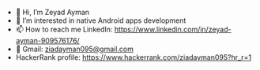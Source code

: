 - 👋 Hi, I’m Zeyad Ayman
- 👀 I’m interested in native Android apps development
- 📫 How to reach me LinkedIn: https://www.linkedin.com/in/zeyad-ayman-909576176/
- 📧 Gmail: ziadayman095@gmail.com
- HackerRank profile: https://www.hackerrank.com/ziadayman095?hr_r=1
